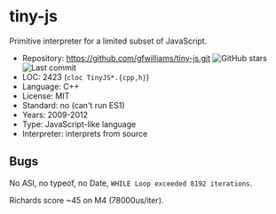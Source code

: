 # tiny-js

Primitive interpreter for a limited subset of JavaScript.

* Repository:  https://github.com/gfwilliams/tiny-js.git <img src="https://img.shields.io/github/stars/gfwilliams/tiny-js?label=&style=flat-square" alt="GitHub stars" title="GitHub stars"><img src="https://img.shields.io/github/last-commit/gfwilliams/tiny-js?label=&style=flat-square" alt="Last commit" title="Last commit">
* LOC:         2423 (`cloc TinyJS*.{cpp,h}`)
* Language:    C++
* License:     MIT
* Standard:    no (can't run ES1)
* Years:       2009-2012
* Type:        JavaScript-like language
* Interpreter: interprets from source

## Bugs

No ASI, no typeof, no Date, `WHILE Loop exceeded 8192 iterations`.

Richards score ~45 on M4 (78000us/iter).
